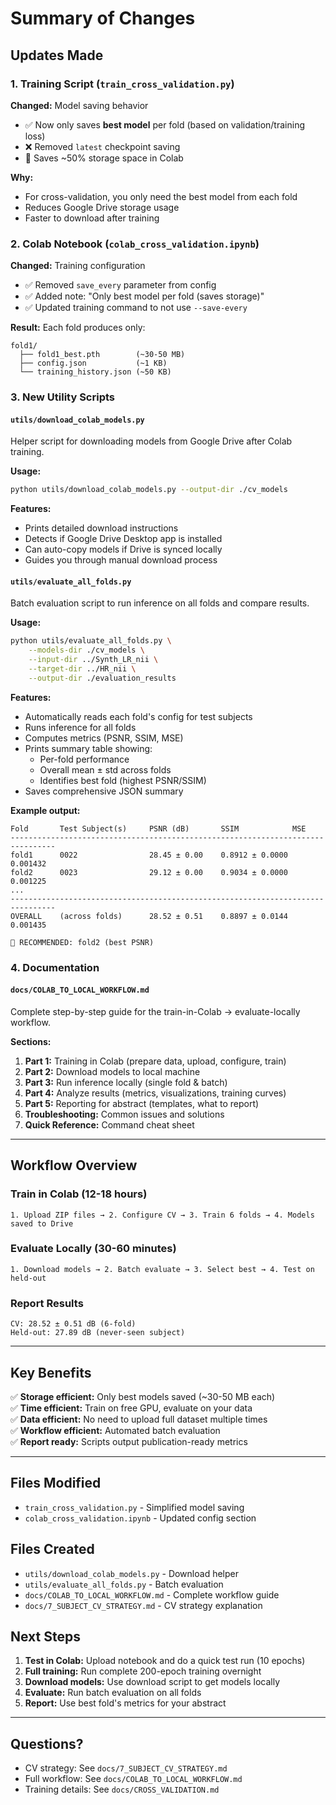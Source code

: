 # Summary of Changes

## Updates Made

### 1. Training Script (`train_cross_validation.py`)
**Changed:** Model saving behavior
- ✅ Now only saves **best model** per fold (based on validation/training loss)
- ❌ Removed `latest` checkpoint saving
- 💾 Saves ~50% storage space in Colab

**Why:** 
- For cross-validation, you only need the best model from each fold
- Reduces Google Drive storage usage
- Faster to download after training

### 2. Colab Notebook (`colab_cross_validation.ipynb`)
**Changed:** Training configuration
- ✅ Removed `save_every` parameter from config
- ✅ Added note: "Only best model per fold (saves storage)"
- ✅ Updated training command to not use `--save-every`

**Result:** Each fold produces only:
```
fold1/
  ├── fold1_best.pth        (~30-50 MB)
  ├── config.json           (~1 KB)
  └── training_history.json (~50 KB)
```

### 3. New Utility Scripts

#### `utils/download_colab_models.py`
Helper script for downloading models from Google Drive after Colab training.

**Usage:**
```bash
python utils/download_colab_models.py --output-dir ./cv_models
```

**Features:**
- Prints detailed download instructions
- Detects if Google Drive Desktop app is installed
- Can auto-copy models if Drive is synced locally
- Guides you through manual download process

#### `utils/evaluate_all_folds.py`
Batch evaluation script to run inference on all folds and compare results.

**Usage:**
```bash
python utils/evaluate_all_folds.py \
    --models-dir ./cv_models \
    --input-dir ../Synth_LR_nii \
    --target-dir ../HR_nii \
    --output-dir ./evaluation_results
```

**Features:**
- Automatically reads each fold's config for test subjects
- Runs inference for all folds
- Computes metrics (PSNR, SSIM, MSE)
- Prints summary table showing:
  - Per-fold performance
  - Overall mean ± std across folds
  - Identifies best fold (highest PSNR/SSIM)
- Saves comprehensive JSON summary

**Example output:**
```
Fold       Test Subject(s)     PSNR (dB)       SSIM            MSE            
--------------------------------------------------------------------------------
fold1      0022                28.45 ± 0.00    0.8912 ± 0.0000 0.001432
fold2      0023                29.12 ± 0.00    0.9034 ± 0.0000 0.001225
...
--------------------------------------------------------------------------------
OVERALL    (across folds)      28.52 ± 0.51    0.8897 ± 0.0144 0.001435

🎯 RECOMMENDED: fold2 (best PSNR)
```

### 4. Documentation

#### `docs/COLAB_TO_LOCAL_WORKFLOW.md`
Complete step-by-step guide for the train-in-Colab → evaluate-locally workflow.

**Sections:**
1. **Part 1:** Training in Colab (prepare data, upload, configure, train)
2. **Part 2:** Download models to local machine
3. **Part 3:** Run inference locally (single fold & batch)
4. **Part 4:** Analyze results (metrics, visualizations, training curves)
5. **Part 5:** Reporting for abstract (templates, what to report)
6. **Troubleshooting:** Common issues and solutions
7. **Quick Reference:** Command cheat sheet

---

## Workflow Overview

### Train in Colab (12-18 hours)
```
1. Upload ZIP files → 2. Configure CV → 3. Train 6 folds → 4. Models saved to Drive
```

### Evaluate Locally (30-60 minutes)
```
1. Download models → 2. Batch evaluate → 3. Select best → 4. Test on held-out
```

### Report Results
```
CV: 28.52 ± 0.51 dB (6-fold)
Held-out: 27.89 dB (never-seen subject)
```

---

## Key Benefits

✅ **Storage efficient:** Only best models saved (~30-50 MB each)  
✅ **Time efficient:** Train on free GPU, evaluate on your data  
✅ **Data efficient:** No need to upload full dataset multiple times  
✅ **Workflow efficient:** Automated batch evaluation  
✅ **Report ready:** Scripts output publication-ready metrics  

---

## Files Modified

- `train_cross_validation.py` - Simplified model saving
- `colab_cross_validation.ipynb` - Updated config section

## Files Created

- `utils/download_colab_models.py` - Download helper
- `utils/evaluate_all_folds.py` - Batch evaluation
- `docs/COLAB_TO_LOCAL_WORKFLOW.md` - Complete workflow guide
- `docs/7_SUBJECT_CV_STRATEGY.md` - CV strategy explanation

## Next Steps

1. **Test in Colab:** Upload notebook and do a quick test run (10 epochs)
2. **Full training:** Run complete 200-epoch training overnight
3. **Download models:** Use download script to get models locally
4. **Evaluate:** Run batch evaluation on all folds
5. **Report:** Use best fold's metrics for your abstract

---

## Questions?

- CV strategy: See `docs/7_SUBJECT_CV_STRATEGY.md`
- Full workflow: See `docs/COLAB_TO_LOCAL_WORKFLOW.md`
- Training details: See `docs/CROSS_VALIDATION.md`
